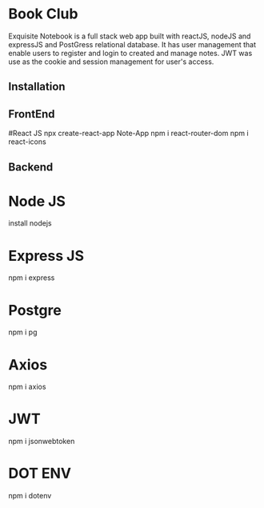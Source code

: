 # Book Club

Exquisite Notebook is a full stack web app built with reactJS, nodeJS and expressJS and PostGress relational database.
It has user management that enable users to register and login to created and manage notes.
JWT was use as the cookie and session management for user's access.

## Installation


## FrontEnd
#React JS
npx create-react-app Note-App
npm i react-router-dom
npm i react-icons


## Backend

# Node JS
install nodejs

# Express JS
npm i express

# Postgre
npm i pg

# Axios
npm i axios

# JWT
npm i jsonwebtoken

# DOT ENV
npm i dotenv
